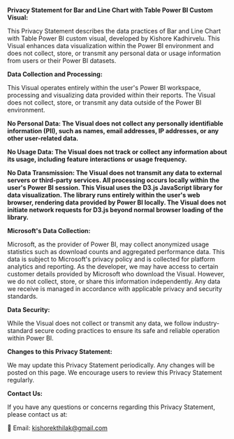 **Privacy Statement for Bar and Line Chart with Table Power BI Custom Visual:**

This Privacy Statement describes the data practices of Bar and Line Chart with Table Power BI custom visual, developed by Kishore Kadhirvelu. This Visual enhances data visualization within the Power BI environment and does not collect, store, or transmit any personal data or usage information from users or their Power BI datasets.

**Data Collection and Processing:**

This Visual operates entirely within the user's Power BI workspace, processing and visualizing data provided within their reports. The Visual does not collect, store, or transmit any data outside of the Power BI environment.

**No Personal Data: The Visual does not collect any personally identifiable information (PII), such as names, email addresses, IP addresses, or any other user-related data.**

**No Usage Data: The Visual does not track or collect any information about its usage, including feature interactions or usage frequency.**

**No Data Transmission: The Visual does not transmit any data to external servers or third-party services. All processing occurs locally within the user's Power BI session. This Visual uses the D3.js JavaScript library for data visualization. The library runs entirely within the user's web browser, rendering data provided by Power BI locally. The Visual does not initiate network requests for D3.js beyond normal browser loading of the library.**


**Microsoft's Data Collection:**

Microsoft, as the provider of Power BI, may collect anonymized usage statistics such as download counts and aggregated performance data. This data is subject to Microsoft's privacy policy and is collected for platform analytics and reporting. As the developer, we may have access to certain customer details provided by Microsoft who download the Visual. However, we do not collect, store, or share this information independently. Any data we receive is managed in accordance with applicable privacy and security standards.

**Data Security:**

While the Visual does not collect or transmit any data, we follow industry-standard secure coding practices to ensure its safe and reliable operation within Power BI.

**Changes to this Privacy Statement:**

We may update this Privacy Statement periodically. Any changes will be posted on this page. We encourage users to review this Privacy Statement regularly.

**Contact Us:**

If you have any questions or concerns regarding this Privacy Statement, please contact us at:

📧 Email: kishorekthilak@gmail.com
